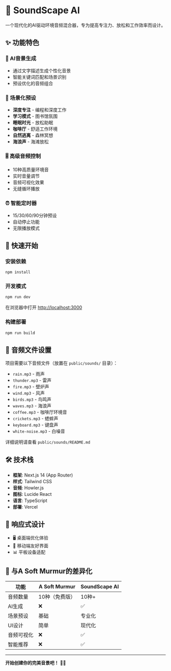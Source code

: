 # 🎵 SoundScape AI

一个现代化的AI驱动环境音频混合器，专为提高专注力、放松和工作效率而设计。

## ✨ 功能特色

### 🤖 AI音景生成
- 通过文字描述生成个性化音景
- 智能关键词匹配和场景识别
- 预设优化的音频组合

### 🎯 场景化预设
- **深度专注** - 编程和深度工作
- **学习模式** - 图书馆氛围
- **睡眠时光** - 放松助眠
- **咖啡厅** - 舒适工作环境
- **自然逃离** - 森林冥想
- **海浪声** - 海滩放松

### 🎚️ 高级音频控制
- 10种高质量环境音
- 实时音量调节
- 音频可视化效果
- 无缝循环播放

### ⏰ 智能定时器
- 15/30/60/90分钟预设
- 自动停止功能
- 无限播放模式

## 🚀 快速开始

### 安装依赖
```bash
npm install
```

### 开发模式
```bash
npm run dev
```

在浏览器中打开 [http://localhost:3000](http://localhost:3000)

### 构建部署
```bash
npm run build
```

## 🎼 音频文件设置

项目需要以下音频文件（放置在 `public/sounds/` 目录）：

- `rain.mp3` - 雨声
- `thunder.mp3` - 雷声
- `fire.mp3` - 壁炉声
- `wind.mp3` - 风声
- `birds.mp3` - 鸟鸣声
- `waves.mp3` - 海浪声
- `coffee.mp3` - 咖啡厅环境音
- `crickets.mp3` - 蟋蟀声
- `keyboard.mp3` - 键盘声
- `white-noise.mp3` - 白噪音

详细说明请查看 `public/sounds/README.md`

## 🛠️ 技术栈

- **框架**: Next.js 14 (App Router)
- **样式**: Tailwind CSS
- **音频**: Howler.js
- **图标**: Lucide React
- **语言**: TypeScript
- **部署**: Vercel

## 📱 响应式设计

- 🖥️ 桌面端优化体验
- 📱 移动端友好界面
- 📊 平板设备适配

## 🌟 与A Soft Murmur的差异化

| 功能 | A Soft Murmur | SoundScape AI |
|------|---------------|---------------|
| 音频数量 | 10种（免费版） | 10种+ |
| AI生成 | ❌ | ✅ |
| 场景预设 | 基础 | 专业化 |
| UI设计 | 简单 | 现代化 |
| 音频可视化 | ❌ | ✅ |
| 智能推荐 | ❌ | ✅ |

---

**开始创建你的完美音景吧！** 🎵✨ 